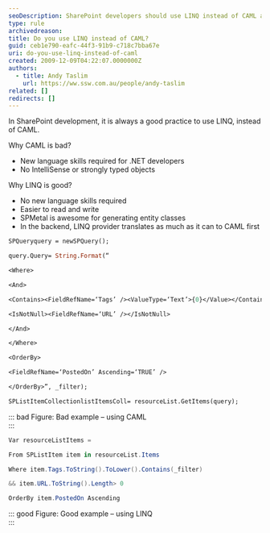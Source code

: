 ```yaml
---
seoDescription: SharePoint developers should use LINQ instead of CAML as it provides better readability, maintainability, and performance.
type: rule
archivedreason:
title: Do you use LINQ instead of CAML?
guid: ceb1e790-eafc-44f3-91b9-c718c7bba67e
uri: do-you-use-linq-instead-of-caml
created: 2009-12-09T04:22:07.0000000Z
authors:
  - title: Andy Taslim
    url: https://ww.ssw.com.au/people/andy-taslim
related: []
redirects: []
---
```


In SharePoint development, it is always a good practice to use LINQ, instead of CAML.

<!--endintro-->

Why CAML is bad?

- New language skills required for .NET developers
- No IntelliSense or strongly typed objects

Why LINQ is good?

- No new language skills required
- Easier to read and write
- SPMetal is awesome for generating entity classes
- In the backend, LINQ provider translates as much as it can to CAML first

```ocaml
SPQueryquery = newSPQuery();

query.Query= String.Format(“

<Where>

<And>

<Contains><FieldRefName=‘Tags’ /><ValueType=‘Text’>{0}</Value></Contains>

<IsNotNull><FieldRefName=‘URL’ /></IsNotNull>

</And>

</Where>

<OrderBy>

<FieldRefName=‘PostedOn’ Ascending=‘TRUE’ />

</OrderBy>”, _filter);

SPListItemCollectionlistItemsColl= resourceList.GetItems(query);
```

::: bad
Figure: Bad example – using CAML  
:::

```cs
Var resourceListItems =

From SPListItem item in resourceList.Items

Where item.Tags.ToString().ToLower().Contains(_filter)

&& item.URL.ToString().Length> 0

OrderBy item.PostedOn Ascending
```

::: good
Figure: Good example – using LINQ  
:::
